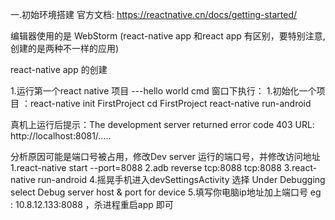 一.初始环境搭建
官方文档: https://reactnative.cn/docs/getting-started/

编辑器使用的是 WebStorm
(react-native app 和react app 有区别，要特别注意,创建的是两种不一样的应用)



react-native app 的创建

1.运行第一个react native 项目 ---hello world
cmd 窗口下执行：
  1.初始化一个项目 ：react-native init FirstProject
                    cd FirstProject
                    react-native run-android

真机上运行后提示：The development server returned error code 403
                 URL: http://localhost:8081/.....

分析原因可能是端口号被占用，修改Dev server 运行的端口号，并修改访问地址
               1.react-native start --port=8088
               2.adb reverse tcp:8088 tcp:8088
               3.react-native run-android
               4.摇晃手机进入devSettingsActivity 选择 Under Debugging select Debug server host & port for device
               5.填写你电脑ip地址加上端口号  eg : 10.8.12.133:8088 ，杀进程重启app 即可
